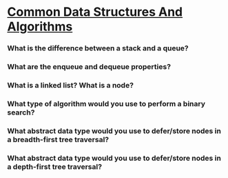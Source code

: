 # [Common Data Structures And Algorithms][def]

### What is the difference between a stack and a queue?

### What are the enqueue and dequeue properties?

### What is a linked list? What is a node?

### What type of algorithm would you use to perform a binary search?

### What abstract data type would you use to defer/store nodes in a breadth-first tree traversal?

### What abstract data type would you use to defer/store nodes in a depth-first tree traversal?



[def]: https://www.theodinproject.com/lessons/javascript-common-data-structures-and-algorithms#knowledge-check